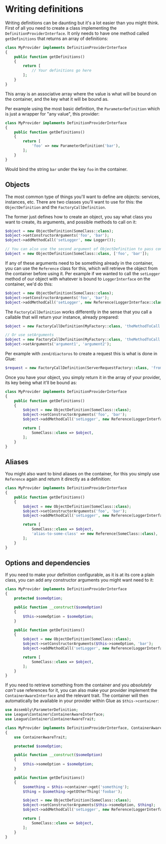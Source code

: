 # Writing definitions

Writing definitions can be daunting but it's a lot easier than you might think. First of all you need to create a class implementing the `DefinitionProviderInterface`. It only needs to have one method called `getDefinitions` that returns an array of definitions:

```php
class MyProvider implements DefinitionProviderInterface
{
    public function getDefinitions()
    {
        return [
            // Your definitions go here
        ];
    }
}
```

This array is an associative array where the value is what will be bound on the container, and the key what it will be bound as.

Per example using the most basic definition, the `ParameterDefinition` which is just a wrapper for "any value", this provider:

```php
class MyProvider implements DefinitionProviderInterface
{
    public function getDefinitions()
    {
        return [
            'foo' => new ParameterDefinition('bar'),
        ];
    }
}
```

Would bind the string `bar` under the key `foo` in the container.

## Objects

The most common type of things you'll want to define are objects: services, instances, etc.
There are two classes you'll want to use for this: the `ObjectDefinition` and the `FactoryCallDefinition`.

The former just defines how to create an object, you say what class you want to create, its arguments, and possible methods to call on it:

```php
$object = new ObjectDefinition(SomeClass::class);
$object->setConstructorArguments('foo', 'bar');
$object->addMethodCall('setLogger', new Logger());

// You can also use the second argument of ObjectDefinition to pass constructor arguments
$object = new ObjectDefinition(SomeClass::class, ['foo', 'bar']);
```

If any of these arguments need to be something already in the container, you can use the `Reference` class for this, which will retrieve the object from the container before using it.
Per example if we wanted to call the `setLogger` method of our object with whatever is bound to `LoggerInterface` on the container, we'd do this:

```php
$object = new ObjectDefinition(SomeClass::class);
$object->setConstructorArguments('foo', 'bar');
$object->addMethodCall('setLogger', new Reference(LoggerInterface::class));
```

The `FactoryCallDefinition` works differently in the sense that you call a callable that will return your instance, already prepared:

```php
$object = new FactoryCallDefinition(MyFactory::class, 'theMethodToCall', ['argument1', 'argument2']);

// Or use setArguments
$object = new FactoryCallDefinition(MyFactory::class, 'theMethodToCall');
$object->setArguments('argument1', 'argument2');
```

Per example with `zend/diactoros` to create a request this is what is done in Glue:

```php
$request = new FactoryCallDefinition(ServerRequestFactory::class, 'fromGlobals');
```

Once you have your object, you simply return it in the array of your provider, its key being what it'll be bound as:

```php
class MyProvider implements DefinitionProviderInterface
{
    public function getDefinitions()
    {
        $object = new ObjectDefinition(SomeClass::class);
        $object->setConstructorArguments('foo', 'bar');
        $object->addMethodCall('setLogger', new Reference(LoggerInterface::class));

        return [
            SomeClass::class => $object,
        ];
    }
}
```

## Aliases

You might also want to bind aliases on the container, for this you simply use `Reference` again and return it directly as a definition:

```php
class MyProvider implements DefinitionProviderInterface
{
    public function getDefinitions()
    {
        $object = new ObjectDefinition(SomeClass::class);
        $object->setConstructorArguments('foo', 'bar');
        $object->addMethodCall('setLogger', new Reference(LoggerInterface::class));

        return [
            SomeClass::class => $object,
            'alias-to-some-class' => new Reference(SomeClass::class),
        ];
    }
}
```

## Options and dependencies

If you need to make your definition configurable, as it is at its core a plain class, you can add any constructor arguments you might want need to it:

```php
class MyProvider implements DefinitionProviderInterface
{
    protected $someOption;

    public function __construct($someOption)
    {
        $this->someOption = $someOption;
    }

    public function getDefinitions()
    {
        $object = new ObjectDefinition(SomeClass::class);
        $object->setConstructorArguments($this->someOption, 'bar');
        $object->addMethodCall('setLogger', new Reference(LoggerInterface::class));

        return [
            SomeClass::class => $object,
        ];
    }
}
```

If you need to retrieve something from the container and you _absolutely can't_ use references for it, you can also make your provider implement the `ContainerAwareInterface` and the relevant trait.
The container will then automatically be available in your provider within Glue as `$this->container`:

 ```php
 use Assembly\ParameterDefinition;
 use League\Container\ContainerAwareInterface;
 use League\Container\ContainerAwareTrait;

 class MyProvider implements DefinitionProviderInterface, ContainerAwareInterface
 {
     use ContainerAwareTrait;

     protected $someOption;

     public function __construct($someOption)
     {
         $this->someOption = $someOption;
     }

     public function getDefinitions()
     {
         $something = $this->container->get('something');
         $thing = $something->getOtherThing('foobar');

         $object = new ObjectDefinition(SomeClass::class);
         $object->setConstructorArguments($this->someOption, $thing);
         $object->addMethodCall('setLogger', new Reference(LoggerInterface::class));

         return [
             SomeClass::class => $object,
         ];
     }
 }
 ```


